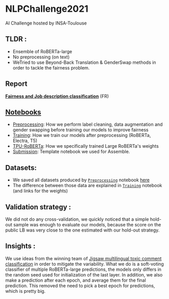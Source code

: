 # NLPChallenge2021
AI Challenge hosted by INSA-Toulouse

## TLDR :

* Ensemble of RoBERTa-large
* No preprocessing (on text)
* WeTried to use Beyond-Back Translation & GenderSwap methods in order to tackle the fairness problem.

## Report
[**Fairness and Job description classification**](/report/master.pdf) (FR)

## [Notebooks](/notebooks/)
- [Preprocessing](/notebooks/Preprocessing.ipynb): How we perform label cleaning, data augmentation and gender swapping before training our models to improve fairness
- [Training](/notebooks/Training.ipynb): How we train our models after preprocessing (RoBERTa, Electra, T5)
- [TPU-RoBERTa](/notebooks/tpu-roberta-large.ipynb): How we specifically trained Large RoBERTa's weights
- [Submission](/notebooks/submission-ensemble.ipynb): Template notebook we used for Assemble.

## Datasets:
- We saved all datasets produced by [`Preprocessing`](/notebooks/Preprocessing.ipynb) notebook [here](https://drive.google.com/drive/folders/1QyPvtM-cVdtwztnyWsLMFQAT8Bejv0nd?usp=sharing)
- The difference between those data are explained in [`Training`](/notebooks/Training.ipynb) notebook (and links for the weights)

## Validation strategy :
We did not do any cross-validation, we quickly noticed that a simple hold-out sample was enough to evaluate our models, because the score on the public LB was very close to the one estimated with our hold-out strategy.

## Insights :

We use ideas from the winning team of [Jigsaw multilingual toxic comment classification](https://www.kaggle.com/c/jigsaw-multilingual-toxic-comment-classification/discussion/160862) in order to mitigate the variability. What we do is a soft-voting classifier of multiple RoBERTa-large predictions, the models only differs in the random seed used for initialization of the last layer. In addition, we also make a prediction after each epoch, and average them for the final prediction. This removed the need to pick a best epoch for predictions, which is pretty big.